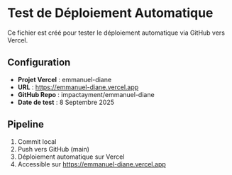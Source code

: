 # Test de Déploiement Automatique

Ce fichier est créé pour tester le déploiement automatique via GitHub vers Vercel.

## Configuration

- **Projet Vercel** : emmanuel-diane
- **URL** : https://emmanuel-diane.vercel.app
- **GitHub Repo** : impactayment/emmanuel-diane
- **Date de test** : 8 Septembre 2025

## Pipeline

1. Commit local
2. Push vers GitHub (main)
3. Déploiement automatique sur Vercel
4. Accessible sur https://emmanuel-diane.vercel.app